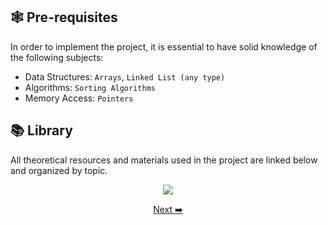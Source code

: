 ## 🕸️ Pre-requisites <a id="requisites"></a>

In order to implement the project, it is essential to have 
solid knowledge of the following subjects:

* Data Structures: `Arrays`, `Linked List (any type)`  
* Algorithms: `Sorting Algorithms`  
* Memory Access: `Pointers`  

## 📚 Library <a id="library"></a>

All theoretical resources and materials used in the project are linked below and organized by topic. 

<p align="center"> 
  <a href="https://github.com/pin3dev/42_Cursus/tree/main/library/#02-PushSwap">
    <img src="https://img.shields.io/badge/PushSwap_Library-gray?style=for-the-badge"/>
  </a>
</p>


<p align="center">
<!-- <a href="https://github.com/pin3dev/42_Cursus/blob/main/tutorial/Born2BeRoot/EN/docs/toStudy.md"> Previous ⬅️ </a> • --> 
<a href="https://github.com/pin3dev/42_Cursus/blob/main/tutorial/PushSwap/EN/docs/remarks.md">Next ➡️ </a>
</p>
